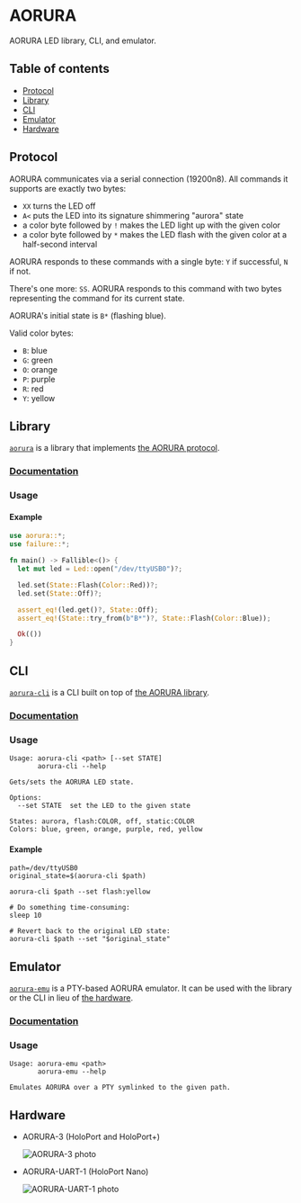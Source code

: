 # AORURA

AORURA LED library, CLI, and emulator.

## Table of contents

- [Protocol](#protocol)
- [Library](#library)
- [CLI](#cli)
- [Emulator](#emulator)
- [Hardware](#hardware)

## Protocol

AORURA communicates via a serial connection (19200n8). All commands it supports
are exactly two bytes:

- `XX` turns the LED off
- `A<` puts the LED into its signature shimmering "aurora" state
- a color byte followed by `!` makes the LED light up with the given color
- a color byte followed by `*` makes the LED flash with the given color at
  a half-second interval

AORURA responds to these commands with a single byte: `Y` if successful, `N`
if not.

There's one more: `SS`. AORURA responds to this command with two bytes
representing the command for its current state.

AORURA's initial state is `B*` (flashing blue).

Valid color bytes:

- `B`: blue
- `G`: green
- `O`: orange
- `P`: purple
- `R`: red
- `Y`: yellow

## Library

[`aorura`](lib) is a library that implements [the AORURA protocol](#protocol).

### [Documentation](https://lukateras.github.io/aorura/aorura)

### Usage

#### Example

```rust
use aorura::*;
use failure::*;

fn main() -> Fallible<()> {
  let mut led = Led::open("/dev/ttyUSB0")?;

  led.set(State::Flash(Color::Red))?;
  led.set(State::Off)?;

  assert_eq!(led.get()?, State::Off);
  assert_eq!(State::try_from(b"B*")?, State::Flash(Color::Blue));

  Ok(())
}
```

## CLI

[`aorura-cli`](cli) is a CLI built on top of [the AORURA library](#library).

### [Documentation](https://lukateras.github.io/aorura/aorura_cli)

### Usage

```
Usage: aorura-cli <path> [--set STATE]
       aorura-cli --help

Gets/sets the AORURA LED state.

Options:
  --set STATE  set the LED to the given state

States: aurora, flash:COLOR, off, static:COLOR
Colors: blue, green, orange, purple, red, yellow
```

#### Example

```shell
path=/dev/ttyUSB0
original_state=$(aorura-cli $path)

aorura-cli $path --set flash:yellow

# Do something time-consuming:
sleep 10

# Revert back to the original LED state:
aorura-cli $path --set "$original_state"
```

## Emulator

[`aorura-emu`](emu) is a PTY-based AORURA emulator. It can be used with
the library or the CLI in lieu of [the hardware](#hardware).

### [Documentation](https://lukateras.github.io/aorura/aorura_emu)

### Usage

```
Usage: aorura-emu <path>
       aorura-emu --help

Emulates AORURA over a PTY symlinked to the given path.
```

## Hardware

- AORURA-3 (HoloPort and HoloPort+)

  ![AORURA-3 photo](res/aorura-3.jpg)

- AORURA-UART-1 (HoloPort Nano)

  ![AORURA-UART-1 photo](res/aorura-uart-1.jpg)
